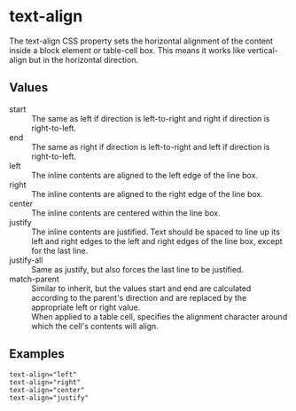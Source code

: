# text-align

The text-align CSS property sets the horizontal alignment of the content inside a block element or table-cell box. This means it works like vertical-align but in the horizontal direction.


## Values

<dl>
<dt>start</dt>
<dd>The same as left if direction is left-to-right and right if direction is right-to-left.</dd>

<dt>end</dt>
<dd>The same as right if direction is left-to-right and left if direction is right-to-left.</dd>

<dt>left</dt>
<dd>The inline contents are aligned to the left edge of the line box.</dd>

<dt>right</dt>
<dd>The inline contents are aligned to the right edge of the line box.</dd>

<dt>center</dt>
<dd>The inline contents are centered within the line box.</dd>

<dt>justify</dt>
<dd>The inline contents are justified. Text should be spaced to line up its left and right edges to the left and right edges of the line box, except for the last line.</dd>

<dt>justify-all</dt>
<dd>Same as justify, but also forces the last line to be justified.</dd>

<dt>match-parent</dt>
<dd>Similar to inherit, but the values start and end are calculated according to the parent's direction and are replaced by the appropriate left or right value.</dd>

<dt><string></dt> 
<dd>When applied to a table cell, specifies the alignment character around which the cell's contents will align.</dd>
</dl>

## Examples

```
text-align="left"
text-align="right"
text-align="center"
text-align="justify"
```